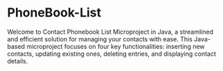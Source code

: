 # PhoneBook-List
Welcome to Contact Phonebook List Microproject in Java, a streamlined and efficient solution for managing your contacts with ease. This Java-based microproject focuses on four key functionalities: inserting new contacts, updating existing ones, deleting entries, and displaying contact details.
